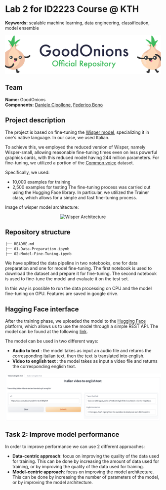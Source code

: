 # Lab 2 for ID2223 Course @ KTH

**Keywords:** scalable machine learning, data engineering, classification, model ensemble
<p align="center">
    <img src="https://raw.githubusercontent.com/GoodOnions/ID2223-Lab1/main/imgs/goodonions_cover.png" alt="GoodOnions Official Repository"/>
</p>

## Team

**Name:** GoodOnions\
**Components:** [Daniele Cipollone](https://github.com/dancip00), [Federico Bono](https://github.com/FredBonux)

## Project description
The project is based on fine-tuning the [Wisper model](https://huggingface.co/openai/whisper-small), specializing it in one's native language. In our case, we used Italian.

To achieve this, we employed the reduced version of Wisper, namely Wisper-small, allowing reasonable fine-tuning times even on less powerful graphics cards, with this reduced model having 244 million parameters. For fine-tuning, we utilized a portion of the  [Common voice](https://huggingface.co/datasets/mozilla-foundation/common_voice_11_0/viewer/sv-SE/train) dataset.

Specifically, we used:
- 10,000 examples for training
- 2,500 examples for testing
The fine-tuning process was carried out using the Hugging Face library. In particular, we utilized the Trainer class, which allows for a simple and fast fine-tuning process.

Image of wisper model architecture:
<p align="center">
    <img src="https://cdn-images-1.medium.com/max/800/1*aSdK_bRq3bhrXpP_TdgIHg.png" alt="Wisper Architecture"/>

## Repository structure
```
├── README.md
├── 01-Data-Preparation.ipynb
├── 02-Model-Fine-Tuning.ipynb
```
We have splitted the data pipeline in two notebooks, one for data preparation and one for model fine-tuning. The first notebook is used to download the dataset and prepare it for fine-tuning. The second notebook is used to fine-tune the model and evaluate it on the test set.

In this way is possible to run the data processing on CPU and the model fine-tuning on GPU. Features are saved in google drive.
## Hagging Face interface
After the training phase, we uploaded the model to the [Hugging Face](https://huggingface.co/) platform, which allows us to use the model through a simple REST API. The model can be found at the following [link](https://huggingface.co/FredBonux/whisper-small-it).

The model can be used in two different ways:
- **Audio to text** : the model takes as input an audio file and returns the corresponding italian text, then the text is translated into english.
- **Video to english text** : the model takes as input a video file and returns the corresponding english text.

![img](img/hf_interface.png)

## Task 2: Improve model performance 
In order to improve performance we can use 2 different approaches:
- **Data-centric approach**: focus on improving the quality of the data used for training. This can be done by increasing the amount of data used for training, or by improving the quality of the data used for training.
- **Model-centric approach**: focus on improving the model architecture. This can be done by increasing the number of parameters of the model, or by improving the model architecture.

